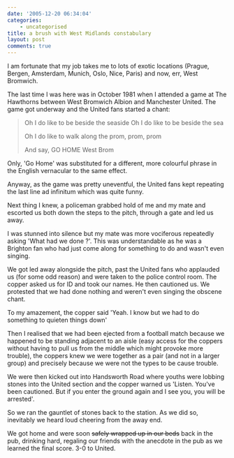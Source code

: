 ```yaml
---
date: '2005-12-20 06:34:04'
categories:
    - uncategorised
title: a brush with West Midlands constabulary
layout: post
comments: true
---
```

I am fortunate that my job takes me to lots of exotic locations (Prague,
Bergen, Amsterdam, Munich, Oslo, Nice, Paris) and now, err, West
Bromwich.

The last time I was here was in October 1981 when I attended a game at
The Hawthorns between West Bromwich Albion and Manchester United. The
game got underway and the United fans started a chant:
> Oh I do like to be beside the seaside
> Oh I do like to be beside the sea
>
> Oh I do like to walk along the prom, prom, prom
>
> And say, GO HOME West Brom

Only, 'Go Home' was substituted for a different, more colourful phrase
in the English vernacular to the same effect.

Anyway, as the game was pretty uneventful, the United fans kept
repeating the last line ad infinitum which was quite funny.

Next thing I knew, a policeman grabbed hold of me and my mate and
escorted us both down the steps to the pitch, through a gate and led us
away.

I was stunned into silence but my mate was more vociferous repeatedly
asking 'What had we done ?'. This was understandable as he was a
Brighton fan who had just come along for something to do and wasn't even
singing.

We got led away alongside the pitch, past the United fans who applauded
us (for some odd reason) and were taken to the police control room. The
copper asked us for ID and took our names. He then cautioned us. We
protested that we had done nothing and weren't even singing the obscene
chant.

To my amazement, the copper said 'Yeah. I know but we had to do
something to quieten things down'

Then I realised that we had been ejected from a football match because
we happened to be standing adjacent to an aisle (easy access for the
coppers without having to pull us from the middle which might provoke
more trouble), the coppers knew we were together as a pair (and not in a
larger group) and precisely because we were not the types to be cause
trouble.

We were then kicked out into Handsworth Road where youths were lobbing
stones into the United section and the copper warned us 'Listen. You've
been cautioned. But if you enter the ground again and I see you, you
will be arrested'.

So we ran the gauntlet of stones back to the station. As we did so,
inevitably we heard loud cheering from the away end.

We got home and were soon ~~safely wrapped up in our beds~~ back in the
pub, drinking hard, regaling our friends with the anecdote in the pub as
we learned the final score. 3-0 to United.
